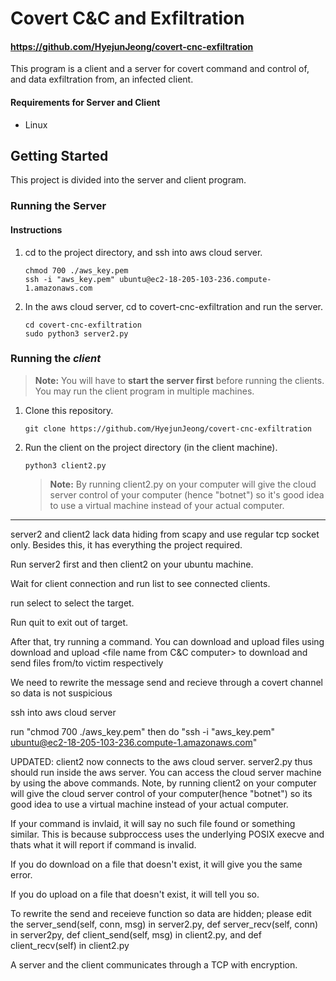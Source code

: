 # Covert C&C and Exfiltration

#### https://github.com/HyejunJeong/covert-cnc-exfiltration

This program is a client and a server for covert command and control of, and data exfiltration from, an infected client. 


#### Requirements for Server and Client
* Linux

## Getting Started

This project is divided into the server and client program.

### Running the Server

#### Instructions
1. cd to the project directory, and ssh into aws cloud server. 
    ```shell
    chmod 700 ./aws_key.pem 
    ssh -i "aws_key.pem" ubuntu@ec2-18-205-103-236.compute-1.amazonaws.com
    ```
2. In the aws cloud server, cd to covert-cnc-exfiltration and run the server.
    ```shell
    cd covert-cnc-exfiltration
    sudo python3 server2.py
    ```


### Running the _client_
> **Note:** You will have to **start the server first** before running the clients. You may run the client program in multiple machines.

1. Clone this repository.
    ```shell
    git clone https://github.com/HyejunJeong/covert-cnc-exfiltration
    ```

2. Run the client on the project directory (in the client machine).
    ```shell
    python3 client2.py
    ```
    > **Note:** By running client2.py on your computer will give the cloud server control of your computer (hence "botnet") so it's good idea to use a virtual machine instead of your actual computer.


------------------------------------------
server2 and client2 lack data hiding from scapy and use regular tcp socket only. Besides this, it has everything the project required.

Run server2 first and then client2 on your ubuntu machine. 

Wait for client connection and run list to see connected clients. 

run select <client number> to select the target. 

Run quit to exit out of target. 

After that, try running a command. You can download and upload files using download <file name from target> and upload <file name from C&C computer> to download and send files from/to victim respectively 

We need to rewrite the message send and recieve through a covert channel so data is not suspicious


ssh into aws cloud server 

run "chmod 700 ./aws_key.pem"
then do "ssh -i "aws_key.pem" ubuntu@ec2-18-205-103-236.compute-1.amazonaws.com"

UPDATED: 
client2 now connects to the aws cloud server. server2.py thus should run inside the aws server. You can access the cloud server machine by using the above commands. Note, by running client2 on your computer will give the cloud server control of your computer(hence "botnet") so its good idea to use a virtual machine instead of your actual computer.

If your command is invlaid, it will say no such file found or something similar. This is because subproccess uses the underlying POSIX execve and thats what it will report if command is invalid. 

If you do download on a file that doesn't exist, it will give you the same error.

If you do upload on a file that doesn't exist, it will tell you so. 

To rewrite the send and receieve function so data are hidden; please edit the server_send(self, conn, msg) in server2.py, def server_recv(self, conn) in server2py, def client_send(self, msg) in client2.py, and def client_recv(self) in client2.py

A server and the client communicates through a TCP with encryption.
